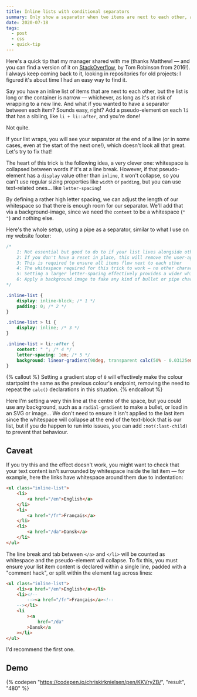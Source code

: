 ```yaml
---
title: Inline lists with conditional separators
summary: Only show a separator when two items are next to each other, and skip for new lines.
date: 2020-07-18
tags:
  - post
  - css
  - quick-tip
---
```


Here's a quick tip that my manager shared with me (thanks Matthew! — and you can find a version of it on [StackOverflow](https://stackoverflow.com/questions/15306108/css-styling-for-horizontal-list-with-bullet-only-between-elements/40162380#40162380), by Tom Robinson from 2016!). I always keep coming back to it, looking in repositories for old projects: I figured it's about time I had an easy way to find it.

Say you have an inline list of items that are next to each other, but the list is long or the container is narrow — whichever, as long as it's at risk of wrapping to a new line. And what if you wanted to have a separator between each item? Sounds easy, right? Add a pseudo-element on each `li` that has a sibling, like `li + li::after`, and you're done!

Not quite.

If your list wraps, you will see your separator at the end of a line (or in some cases, even at the start of the next one!), which doesn't look all that great. Let's try to fix that!

The heart of this trick is the following idea, a very clever one: whitespace is collapsed between words if it's at a line break. However, if that pseudo-element has a `display` value other than `inline`, it won't collapse, so you can't use regular sizing properties like `width` or `padding`, but you can use text-related ones… like `letter-spacing`!

By defining a rather high letter spacing, we can adjust the length of our whitespace so that there is enough room for our separator. We'll add that via a background-image, since we need the `content` to be a whitespace (`" "`) and nothing else.

Here's the whole setup, using a pipe as a separator, similar to what I use on my website footer:

```css
/*
    1: Not essential but good to do to if your list lives alongside other content
    2: If you don't have a reset in place, this will remove the user-agent stylesheet default padding
    3: This is required to ensure all items flow next to each other
    4: The whitespace required for this trick to work — no other character should be used
    5: Setting a larger letter-spacing effectively provides a wider whitespace
    6: Apply a background image to fake any kind of bullet or pipe character, or any other separator you can think of
*/

.inline-list {
    display: inline-block; /* 1 */
    padding: 0; /* 2 */
}

.inline-list > li {
    display: inline; /* 3 */
}

.inline-list > li::after {
    content: " "; /* 4 */
    letter-spacing: 1em; /* 5 */
    background: linear-gradient(90deg, transparent calc(50% - 0.03125em), currentColor 0, currentColor calc(50% + 0.03125em), transparent 0); /* 6 */
}
```

{% callout %}
Setting a gradient stop of `0` will effectively make the colour startpoint the same as the previous colour's endpoint, removing the need to repeat the `calc()` declarations in this situation.
{% endcallout %}

Here I'm setting a very thin line at the centre of the space, but you could use any background, such as a `radial-gradient` to make a bullet, or load in an SVG or image… We don't need to ensure it isn't applied to the last item since the whitespace will collapse at the end of the text-block that is our list, but if you do happen to run into issues, you can add `:not(:last-child)` to prevent that behaviour.

## Caveat

If you try this and the effect doesn't work, you might want to check that your text content isn't surrounded by whitespace inside the list item — for example, here the links have whitespace around them due to indentation:

```html
<ul class="inline-list">
    <li>
        <a href="/en">English</a>
    </li>
    <li>
        <a href="/fr">Français</a>
    </li>
    <li>
        <a href="/da">Dansk</a>
    </li>
</ul>
```

The line break and tab between `</a>` and `</li>` will be counted as whitespace and the pseudo-element will collapse. To fix this, you must ensure your list item content is declared within a single line, padded with a "comment hack", or split within the element tag across lines:

```html
<ul class="inline-list">
    <li><a href="/en">English</a></li>
    <li><!--
        --><a href="/fr">Français</a><!--
    --></li>
    <li
        ><a
            href="/da"
        >Dansk</a
    ></li>
</ul>
```

I'd recommend the first one.

## Demo

{% codepen "https://codepen.io/chriskirknielsen/pen/KKVryZB/", "result", "480"  %}
